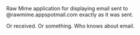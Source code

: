 Raw Mime application for displaying email sent to @rawmime.appspotmail.com exactly as it was sent.

Or received. Or something. Who knows about email.
